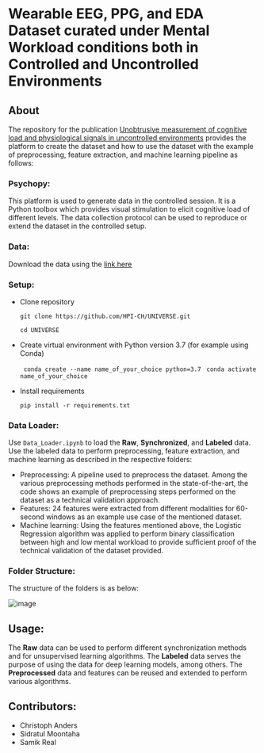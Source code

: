 # Wearable EEG, PPG, and EDA Dataset curated under Mental Workload conditions both in Controlled and Uncontrolled Environments
## About
The repository for the publication [Unobtrusive measurement of cognitive load and physiological signals in uncontrolled environments](https://doi.org/10.1038/s41597-024-03738-7) provides the platform to create the dataset and how to use the dataset with the example of preprocessing, feature extraction, and machine learning pipeline as follows:
### Psychopy: 
This platform is used to generate data in the controlled session. It is a Python toolbox which provides visual stimulation to elicit cognitive load of different levels. The data collection protocol can be used to reproduce or extend the dataset in the controlled setup.
### Data:
Download the data using the [link here](https://doi.org/10.5281/zenodo.10371068)
### Setup:
- Clone repository
  
  `git clone https://github.com/HPI-CH/UNIVERSE.git`
  
   `cd UNIVERSE `  
- Create virtual environment with Python version 3.7 (for example using Conda)
  
  ` conda create --name name_of_your_choice python=3.7`
  ` conda activate name_of_your_choice`
  
- Install requirements
  
  `pip install -r requirements.txt`
  
### Data Loader:
Use `Data_Loader.ipynb` to load the **Raw**, **Synchronized**, and **Labeled** data.  Use the labeled data to perform preprocessing, feature extraction, and machine learning as described in the respective folders:
- Preprocessing: A pipeline used to preprocess the dataset. Among the various preprocessing methods performed in the state-of-the-art, the code shows an example of preprocessing steps performed on the dataset as a technical validation approach.  
- Features: 24 features were extracted from different modalities for 60-second windows as an example use case of the mentioned dataset.
- Machine learning: Using the features mentioned above, the Logistic Regression algorithm was applied to perform binary classification between high and low mental workload to provide sufficient proof of the technical validation of the dataset provided.

### Folder Structure:
The structure of the folders is as below:

![image](https://github.com/user-attachments/assets/db2f4861-f45c-4f4a-aec7-047251842e0c)

  
## Usage:
The **Raw** data can be used to perform different synchronization methods and for unsupervised learning algorithms. The **Labeled** data serves the purpose of using the data for deep learning models, among others. The **Preprocessed** data and features can be reused and extended to perform various algorithms. 

## Contributors:
- Christoph Anders
- Sidratul Moontaha
- Samik Real

